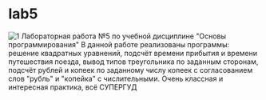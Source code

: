 # lab5
![1](https://user-images.githubusercontent.com/91471287/141425723-9a68f4b2-d6aa-455f-9f20-0583cc2b5063.jpg)
Лабораторная работа №5 по учебной дисциплине "Основы программирования"
В данной работе реализованы программы: решение квадратных уравнений, подсчёт времени прибытия и времени путешествия поезда, вывод типов треугольника по заданным сторонам, подсчёт рублей и копеек по заданному числу копеек с согласованием слов "рубль" и "копейка" с числительными.
Очень классная и интересная практика, всё СУПЕРГУД
